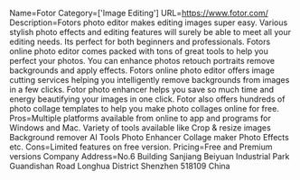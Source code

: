 Name=Fotor
Category=['Image Editing']
URL=https://www.fotor.com/
Description=Fotors photo editor makes editing images super easy. Various stylish photo effects and editing features will surely be able to meet all your editing needs. Its perfect for both beginners and professionals. Fotors online photo editor comes packed with tons of great tools to help you perfect your photos. You can enhance photos retouch portraits remove backgrounds and apply effects. Fotors online photo editor offers image cutting services helping you intelligently remove backgrounds from images in a few clicks. Fotor photo enhancer helps you save so much time and energy beautifying your images in one click. Fotor also offers hundreds of photo collage templates to help you make photo collages online for free.
Pros=Multiple platforms available from online to app and programs for Windows and Mac. Variety of tools available like Crop & resize images Background remover AI Tools Photo Enhancer Collage maker Photo Effects etc.
Cons=Limited features on free version.
Pricing=Free and Premium versions
Company Address=No.6 Building Sanjiang Beiyuan Industrial Park Guandishan Road Longhua District Shenzhen 518109 China
